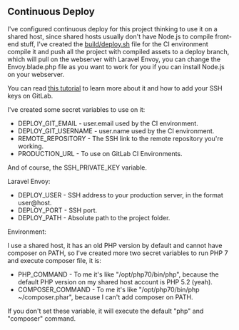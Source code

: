 ## <a name="continuous-deploy"></a> Continuous Deploy

I've configured continuous deploy for this project thinking to use it on a shared host, since shared hosts usually don't have Node.js to compile front-end stuff, I've created the [build/deploy.sh](./build/deploy.sh) file for the CI environment compile it and push all the project with compiled assets to a deploy branch, which will pull on the webserver with Laravel Envoy, you can change the Envoy.blade.php file as you want to work for you if you can install Node.js on your webserver.

You can read [this tutorial](https://docs.gitlab.com/ee/ci/examples/laravel_with_gitlab_and_envoy) to learn more about it and how to add your SSH keys on GitLab.

I've created some secret variables to use on it:

* DEPLOY_GIT_EMAIL - user.email used by the CI environment.
* DEPLOY_GIT_USERNAME - user.name used by the CI environment.
* REMOTE_REPOSITORY - The SSH link to the remote repository you're working.
* PRODUCTION_URL - To use on GitLab CI Environments.

And of course, the SSH_PRIVATE_KEY variable.

Laravel Envoy:

* DEPLOY_USER - SSH address to your production server, in the format user@host.
* DEPLOY_PORT - SSH port.
* DEPLOY_PATH - Absolute path to the project folder.

Environment:

I use a shared host, it has an old PHP version by default and cannot have composer on PATH, so I've created more two secret variables to run PHP 7 and execute composer file, it is:

* PHP_COMMAND - To me it's like "/opt/php70/bin/php", because the default PHP version on my shared host account is PHP 5.2 (yeah).
* COMPOSER_COMMAND - To me it's like "/opt/php70/bin/php ~/composer.phar", because I can't add composer on PATH.

If you don't set these variable, it will execute the default "php" and "composer" command.
